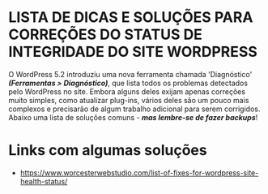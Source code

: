 # LISTA DE DICAS E SOLUÇÕES PARA CORREÇÕES DO STATUS DE INTEGRIDADE DO SITE WORDPRESS


O WordPress 5.2 introduziu uma nova ferramenta chamada 'Diagnóstico' ***(Ferramentas > Diagnóstico)***, que lista todos os problemas detectados pelo WordPress no site.
Embora alguns deles exijam apenas correções muito simples, como atualizar plug-ins, vários deles são um pouco mais complexos e precisarão de algum trabalho adicional para serem corrigidos. 
Abaixo uma lista de soluções comuns - ***mas lembre-se de fazer backups***!


# Links com algumas soluções
 - https://www.worcesterwebstudio.com/list-of-fixes-for-wordpress-site-health-status/